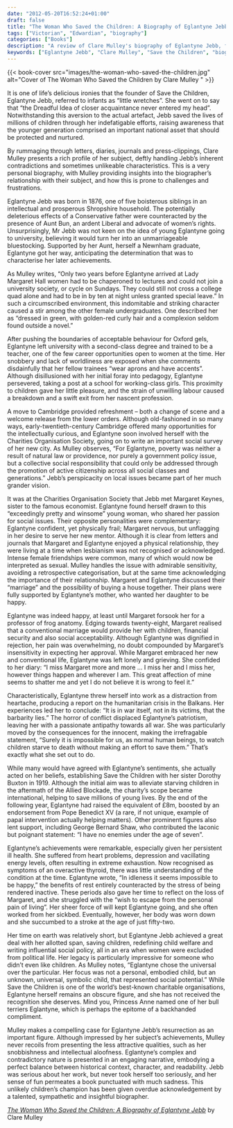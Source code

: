 ```yaml
---
date: "2012-05-20T16:52:24+01:00"
draft: false
title: "The Woman Who Saved the Children: A Biography of Eglantyne Jebb by Clare Mulley"
tags: ["Victorian", "Edwardian", "biography"]
categories: ["Books"]
description: "A review of Clare Mulley's biography of Eglantyne Jebb, founder of Save the Children who ironically called infants 'little wretches.' Discover how this complex woman overcame heartbreak and ill health to save millions of children worldwide despite disliking them personally."
keywords: ["Eglantyne Jebb", "Clare Mulley", "Save the Children", "biography review", "women's rights", "child welfare", "humanitarian work", "Margaret Keynes", "social reform", "charity founder"] 
---
```


{{< book-cover src="images/the-woman-who-saved-the-children.jpg" alt="Cover of The Woman Who Saved the Children by Clare Mulley " >}}

It is one of life’s delicious ironies that the founder of Save the Children, Eglantyne Jebb, referred to infants as “little wretches”. She went on to say that “the Dreadful Idea of closer acquaintance never entered my head”. Notwithstanding this aversion to the actual artefact, Jebb saved the lives of millions of children through her indefatigable efforts, raising awareness that the younger generation comprised an important national asset that should be protected and nurtured.

By rummaging through letters, diaries, journals and press-clippings, Clare Mulley presents a rich profile of her subject, deftly handling Jebb’s inherent contradictions and sometimes unlikeable characteristics. This is a very personal biography, with Mulley providing insights into the biographer’s relationship with their subject, and how this is prone to challenges and frustrations.

Eglantyne Jebb was born in 1876, one of five boisterous siblings in an intellectual and prosperous Shropshire household. The potentially deleterious effects of a Conservative father were counteracted by the presence of Aunt Bun, an ardent Liberal and advocate of women’s rights. Unsurprisingly, Mr Jebb was not keen on the idea of young Eglantyne going to university, believing it would turn her into an unmarriageable bluestocking. Supported by her Aunt, herself a Newnham graduate, Eglantyne got her way, anticipating the determination that was to characterise her later achievements.

As Mulley writes, “Only two years before Eglantyne arrived at Lady Margaret Hall women had to be chaperoned to lectures and could not join a university society, or cycle on Sundays. They could still not cross a college quad alone and had to be in by ten at night unless granted special leave.” In such a circumscribed environment, this indomitable and striking character caused a stir among the other female undergraduates. One described her as “dressed in green, with golden-red curly hair and a complexion seldom found outside a novel.”

After pushing the boundaries of acceptable behaviour for Oxford gels, Eglantyne left university with a second-class degree and trained to be a teacher, one of the few career opportunities open to women at the time. Her snobbery and lack of worldliness are exposed when she comments disdainfully that her fellow trainees “wear aprons and have accents”. Although disillusioned with her initial foray into pedagogy, Eglantyne persevered, taking a post at a school for working-class girls. This proximity to children gave her little pleasure, and the strain of unwilling labour caused a breakdown and a swift exit from her nascent profession.

A move to Cambridge provided refreshment – both a change of scene and a welcome release from the lower orders. Although old-fashioned in so many ways, early-twentieth-century Cambridge offered many opportunities for the intellectually curious, and Eglantyne soon involved herself with the Charities Organisation Society, going on to write an important social survey of her new city. As Mulley observes, “For Eglantyne, poverty was neither a result of natural law or providence, nor purely a government policy issue, but a collective social responsibility that could only be addressed through the promotion of active citizenship across all social classes and generations.” Jebb’s perspicacity on local issues became part of her much grander vision.

It was at the Charities Organisation Society that Jebb met Margaret Keynes, sister to the famous economist. Eglantyne found herself drawn to this “exceedingly pretty and winsome” young woman, who shared her passion for social issues. Their opposite personalities were complementary: Eglantyne confident, yet physically frail; Margaret nervous, but unflagging in her desire to serve her new mentor. Although it is clear from letters and journals that Margaret and Eglantyne enjoyed a physical relationship, they were living at a time when lesbianism was not recognised or acknowledged. Intense female friendships were common, many of which would now be interpreted as sexual. Mulley handles the issue with admirable sensitivity, avoiding a retrospective categorisation, but at the same time acknowledging the importance of their relationship. Margaret and Eglantyne discussed their “marriage” and the possibility of buying a house together. Their plans were fully supported by Eglantyne’s mother, who wanted her daughter to be happy.

Eglantyne was indeed happy, at least until Margaret forsook her for a professor of frog anatomy. Edging towards twenty-eight, Margaret realised that a conventional marriage would provide her with children, financial security and also social acceptability. Although Eglantyne was dignified in rejection, her pain was overwhelming, no doubt compounded by Margaret’s insensitivity in expecting her approval. While Margaret embraced her new and conventional life, Eglantyne was left lonely and grieving. She confided to her diary: “I miss Margaret more and more ... I miss her and I miss her, however things happen and wherever I am. This great affection of mine seems to shatter me and yet I do not believe it is wrong to feel it.”

Characteristically, Eglantyne threw herself into work as a distraction from heartache, producing a report on the humanitarian crisis in the Balkans. Her experiences led her to conclude: “It is in war itself, not in its victims, that the barbarity lies.” The horror of conflict displaced Eglantyne’s patriotism, leaving her with a passionate antipathy towards all war. She was particularly moved by the consequences for the innocent, making the irrefragable statement, “Surely it is impossible for us, as normal human beings, to watch children starve to death without making an effort to save them.” That’s exactly what she set out to do.

While many would have agreed with Eglantyne’s sentiments, she actually acted on her beliefs, establishing Save the Children with her sister Dorothy Buxton in 1919. Although the initial aim was to alleviate starving children in the aftermath of the Allied Blockade, the charity’s scope became international, helping to save millions of young lives. By the end of the following year, Eglantyne had raised the equivalent of £8m, boosted by an endorsement from Pope Benedict XV (a rare, if not unique, example of papal intervention actually helping matters). Other prominent figures also lent support, including George Bernard Shaw, who contributed the laconic but poignant statement: “I have no enemies under the age of seven”.

Eglantyne’s achievements were remarkable, especially given her persistent ill health. She suffered from heart problems, depression and vacillating energy levels, often resulting in extreme exhaustion. Now recognised as symptoms of an overactive thyroid, there was little understanding of the condition at the time. Eglantyne wrote, “In idleness it seems impossible to be happy,” the benefits of rest entirely counteracted by the stress of being rendered inactive. These periods also gave her time to reflect on the loss of Margaret, and she struggled with the “wish to escape from the personal pain of living”. Her sheer force of will kept Eglantyne going, and she often worked from her sickbed. Eventually, however, her body was worn down and she succumbed to a stroke at the age of just fifty-two.

Her time on earth was relatively short, but Eglantyne Jebb achieved a great deal with her allotted span, saving children, redefining child welfare and writing influential social policy, all in an era when women were excluded from political life. Her legacy is particularly impressive for someone who didn’t even like children. As Mulley notes, “Eglantyne chose the universal over the particular. Her focus was not a personal, embodied child, but an unknown, universal, symbolic child, that represented social potential.” While Save the Children is one of the world’s best-known charitable organisations, Eglantyne herself remains an obscure figure, and she has not received the recognition she deserves. Mind you, Princess Anne named one of her bull terriers Eglantyne, which is perhaps the epitome of a backhanded compliment.

Mulley makes a compelling case for Eglantyne Jebb’s resurrection as an important figure. Although impressed by her subject’s achievements, Mulley never recoils from presenting the less attractive qualities, such as her snobbishness and intellectual aloofness. Eglantyne’s complex and contradictory nature is presented in an engaging narrative, embodying a perfect balance between historical context, character, and readability. Jebb was serious about her work, but never took herself too seriously, and her sense of fun permeates a book punctuated with much sadness. This unlikely children’s champion has been given overdue acknowledgement by a talented, sympathetic and insightful biographer.

[_The Woman Who Saved the Children: A Biography of Eglantyne Jebb_](https://uk.bookshop.org/a/2760/9781786076472) by Clare Mulley